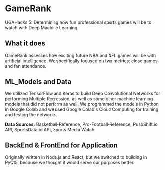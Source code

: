 # GameRank
UGAHacks 5: Determining how fun professional sports games will be to watch with Deep Machine Learning

## What it does
GameRank assesses how exciting future NBA and NFL games will be with artificial intelligence. We specifically focused on two metrics: close games and fan attendance.

## ML_Models and Data
We utilized TensorFlow and Keras to build Deep Convolutional Networks for performing Multiple Regression, as well as some other machine learning models that did not perform as well. We programmed the models in Python in Google Colab and we used Google Colab's Cloud Computing for training and testing the networks. 

**Data Sources:** Basketball-Reference, Pro-Football-Reference, PushShift.io API, SportsData.io API, Sports Media Watch

## BackEnd & FrontEnd for Application
Originally written in Node.js and React, but we switched to building in PyQt5, because we thought it would serve our purposes better.
